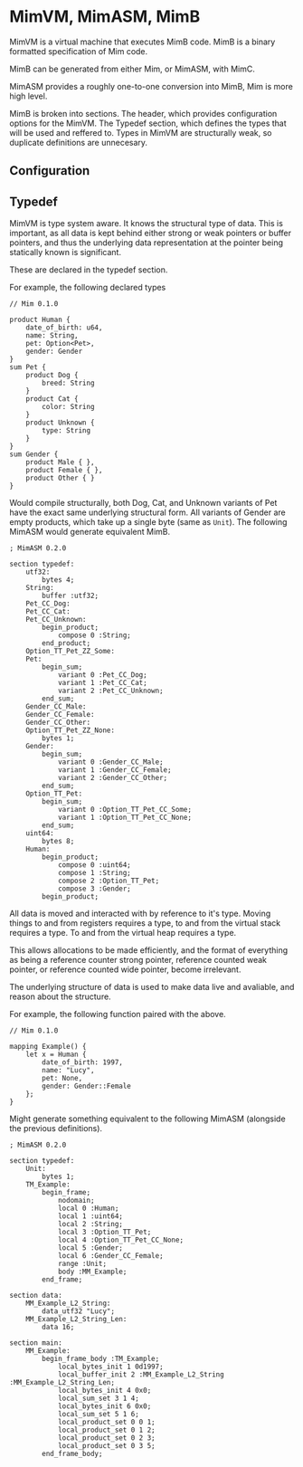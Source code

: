 # MimVM, MimASM, MimB

MimVM is a virtual machine that executes MimB code. MimB is a binary formatted specification of Mim code.

MimB can be generated from either Mim, or MimASM, with MimC.

MimASM provides a roughly one-to-one conversion into MimB, Mim is more high level.

MimB is broken into sections. The header, which provides configuration options for the MimVM. The Typedef section, which defines the types that will be used and reffered to. Types in MimVM are structurally weak, so duplicate definitions are unnecesary.

## Configuration

## Typedef

MimVM is type system aware. It knows the structural type of data. This is important, as all data is kept behind either strong or weak pointers or buffer pointers, and thus the underlying data representation at the pointer being statically known is significant.

These are declared in the typedef section.

For example, the following declared types

```mim
// Mim 0.1.0

product Human {
    date_of_birth: u64,
    name: String,
    pet: Option<Pet>,
    gender: Gender
}
sum Pet {
    product Dog {
        breed: String
    }
    product Cat {
        color: String
    }
    product Unknown {
        type: String
    }
}
sum Gender {
    product Male { },
    product Female { },
    product Other { }
}
```

Would compile structurally, both Dog, Cat, and Unknown variants of Pet have the exact same underlying structural form. All variants of Gender are empty products, which take up a single byte (same as `Unit`). The following MimASM would generate equivalent MimB.

```mimasm
; MimASM 0.2.0

section typedef:
    utf32:
        bytes 4;
    String:
        buffer :utf32;
    Pet_CC_Dog:
    Pet_CC_Cat:
    Pet_CC_Unknown:
        begin_product;
            compose 0 :String;
        end_product;
    Option_TT_Pet_ZZ_Some:
    Pet:
        begin_sum;
            variant 0 :Pet_CC_Dog;
            variant 1 :Pet_CC_Cat;
            variant 2 :Pet_CC_Unknown;
        end_sum;
    Gender_CC_Male:
    Gender_CC_Female:
    Gender_CC_Other:
    Option_TT_Pet_ZZ_None:
        bytes 1;
    Gender:
        begin_sum;
            variant 0 :Gender_CC_Male;
            variant 1 :Gender_CC_Female;
            variant 2 :Gender_CC_Other;
        end_sum;
    Option_TT_Pet:
        begin_sum;
            variant 0 :Option_TT_Pet_CC_Some;
            variant 1 :Option_TT_Pet_CC_None;
        end_sum;
    uint64:
        bytes 8;
    Human:
        begin_product;
            compose 0 :uint64;
            compose 1 :String;
            compose 2 :Option_TT_Pet;
            compose 3 :Gender;
        begin_product;
```

All data is moved and interacted with by reference to it's type. Moving things to and from registers requires a type, to and from the virtual stack requires a type. To and from the virtual heap requires a type.

This allows allocations to be made efficiently, and the format of everything as being a reference counter strong pointer, reference counted weak pointer, or reference counted wide pointer, become irrelevant.

The underlying structure of data is used to make data live and avaliable, and reason about the structure.

For example, the following function paired with the above.

```mim
// Mim 0.1.0

mapping Example() {
    let x = Human {
        date_of_birth: 1997,
        name: "Lucy",
        pet: None,
        gender: Gender::Female
    };
}
```

Might generate something equivalent to the following MimASM (alongside the previous definitions).

```mimasm
; MimASM 0.2.0

section typedef:
    Unit:
        bytes 1;
    TM_Example:
        begin_frame;
            nodomain;
            local 0 :Human;
            local 1 :uint64;
            local 2 :String;
            local 3 :Option_TT_Pet;
            local 4 :Option_TT_Pet_CC_None;
            local 5 :Gender;
            local 6 :Gender_CC_Female;
            range :Unit;
            body :MM_Example;
        end_frame;

section data:
    MM_Example_L2_String:
        data_utf32 "Lucy";
    MM_Example_L2_String_Len:
        data 16;

section main:
    MM_Example:
        begin_frame_body :TM_Example;
            local_bytes_init 1 0d1997;
            local_buffer_init 2 :MM_Example_L2_String :MM_Example_L2_String_Len;
            local_bytes_init 4 0x0;
            local_sum_set 3 1 4;
            local_bytes_init 6 0x0;
            local_sum_set 5 1 6;
            local_product_set 0 0 1;
            local_product_set 0 1 2;
            local_product_set 0 2 3;
            local_product_set 0 3 5;
        end_frame_body;
```